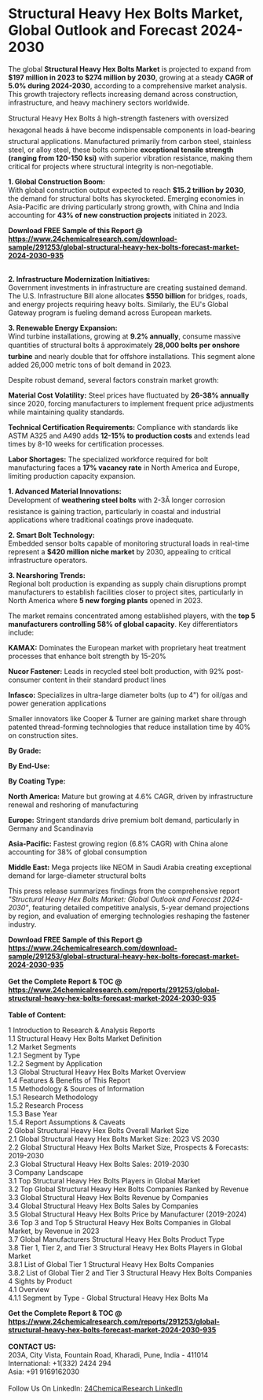 <h1>Structural Heavy Hex Bolts Market, Global Outlook and Forecast 2024-2030</h1><p>The global <strong>Structural Heavy Hex Bolts Market</strong> is projected to expand from <strong>$197 million in 2023 to $274 million by 2030</strong>, growing at a steady <strong>CAGR of 5.0% during 2024-2030</strong>, according to a comprehensive market analysis. This growth trajectory reflects increasing demand across construction, infrastructure, and heavy machinery sectors worldwide.</p><p>Structural Heavy Hex Bolts â high-strength fasteners with oversized hexagonal heads â have become indispensable components in load-bearing structural applications. Manufactured primarily from carbon steel, stainless steel, or alloy steel, these bolts combine <strong>exceptional tensile strength (ranging from 120-150 ksi)</strong> with superior vibration resistance, making them critical for projects where structural integrity is non-negotiable.</p><p><strong>1. Global Construction Boom:</strong><br>
With global construction output expected to reach <strong>$15.2 trillion by 2030</strong>, the demand for structural bolts has skyrocketed. Emerging economies in Asia-Pacific are driving particularly strong growth, with China and India accounting for <strong>43% of new construction projects</strong> initiated in 2023.</p><div><b>Download FREE Sample of this Report @ 
            <a href="https://www.24chemicalresearch.com/download-sample/291253/global-structural-heavy-hex-bolts-forecast-market-2024-2030-935">
            https://www.24chemicalresearch.com/download-sample/291253/global-structural-heavy-hex-bolts-forecast-market-2024-2030-935</a></b></div><br><p><strong>2. Infrastructure Modernization Initiatives:</strong><br>
Government investments in infrastructure are creating sustained demand. The U.S. Infrastructure Bill alone allocates <strong>$550 billion</strong> for bridges, roads, and energy projects requiring heavy bolts. Similarly, the EU's Global Gateway program is fueling demand across European markets.</p><p><strong>3. Renewable Energy Expansion:</strong><br>
Wind turbine installations, growing at <strong>9.2% annually</strong>, consume massive quantities of structural bolts â approximately <strong>28,000 bolts per onshore turbine</strong> and nearly double that for offshore installations. This segment alone added 26,000 metric tons of bolt demand in 2023.</p><p>Despite robust demand, several factors constrain market growth:</p><p><strong>Material Cost Volatility:</strong> Steel prices have fluctuated by <strong>26-38% annually</strong> since 2020, forcing manufacturers to implement frequent price adjustments while maintaining quality standards.</p><p><strong>Technical Certification Requirements:</strong> Compliance with standards like ASTM A325 and A490 adds <strong>12-15% to production costs</strong> and extends lead times by 8-10 weeks for certification processes.</p><p><strong>Labor Shortages:</strong> The specialized workforce required for bolt manufacturing faces a <strong>17% vacancy rate</strong> in North America and Europe, limiting production capacity expansion.</p><p><strong>1. Advanced Material Innovations:</strong><br>
Development of <strong>weathering steel bolts</strong> with 2-3Ã longer corrosion resistance is gaining traction, particularly in coastal and industrial applications where traditional coatings prove inadequate.</p><p><strong>2. Smart Bolt Technology:</strong><br>
Embedded sensor bolts capable of monitoring structural loads in real-time represent a <strong>$420 million niche market</strong> by 2030, appealing to critical infrastructure operators.</p><p><strong>3. Nearshoring Trends:</strong><br>
Regional bolt production is expanding as supply chain disruptions prompt manufacturers to establish facilities closer to project sites, particularly in North America where <strong>5 new forging plants</strong> opened in 2023.</p><p>The market remains concentrated among established players, with the <strong>top 5 manufacturers controlling 58% of global capacity</strong>. Key differentiators include:</p><p><strong>KAMAX:</strong> Dominates the European market with proprietary heat treatment processes that enhance bolt strength by 15-20%</p><p><strong>Nucor Fastener:</strong> Leads in recycled steel bolt production, with 92% post-consumer content in their standard product lines</p><p><strong>Infasco:</strong> Specializes in ultra-large diameter bolts (up to 4") for oil/gas and power generation applications</p><p>Smaller innovators like Cooper &amp; Turner are gaining market share through patented thread-forming technologies that reduce installation time by 40% on construction sites.</p><p><strong>By Grade:</strong></p><p><strong>By End-Use:</strong></p><p><strong>By Coating Type:</strong></p><p><strong>North America:</strong> Mature but growing at 4.6% CAGR, driven by infrastructure renewal and reshoring of manufacturing</p><p><strong>Europe:</strong> Stringent standards drive premium bolt demand, particularly in Germany and Scandinavia</p><p><strong>Asia-Pacific:</strong> Fastest growing region (6.8% CAGR) with China alone accounting for 38% of global consumption</p><p><strong>Middle East:</strong> Mega projects like NEOM in Saudi Arabia creating exceptional demand for large-diameter structural bolts</p><p>This press release summarizes findings from the comprehensive report <em>"Structural Heavy Hex Bolts Market: Global Outlook and Forecast 2024-2030"</em>, featuring detailed competitive analysis, 5-year demand projections by region, and evaluation of emerging technologies reshaping the fastener industry.</p><div><b>Download FREE Sample of this Report @ 
            <a href="https://www.24chemicalresearch.com/download-sample/291253/global-structural-heavy-hex-bolts-forecast-market-2024-2030-935">
            https://www.24chemicalresearch.com/download-sample/291253/global-structural-heavy-hex-bolts-forecast-market-2024-2030-935</a></b></div><br><div><b>Get the Complete Report & TOC @ 
            <a href="https://www.24chemicalresearch.com/reports/291253/global-structural-heavy-hex-bolts-forecast-market-2024-2030-935">
            https://www.24chemicalresearch.com/reports/291253/global-structural-heavy-hex-bolts-forecast-market-2024-2030-935</a></b></div><br>
            <b>Table of Content:</b><p>1 Introduction to Research & Analysis Reports<br />
 1.1 Structural Heavy Hex Bolts Market Definition<br />
 1.2 Market Segments<br />
 1.2.1 Segment by Type<br />
 1.2.2 Segment by Application<br />
 1.3 Global Structural Heavy Hex Bolts Market Overview<br />
 1.4 Features & Benefits of This Report<br />
 1.5 Methodology & Sources of Information<br />
 1.5.1 Research Methodology<br />
 1.5.2 Research Process<br />
 1.5.3 Base Year<br />
 1.5.4 Report Assumptions & Caveats<br />
2 Global Structural Heavy Hex Bolts Overall Market Size<br />
 2.1 Global Structural Heavy Hex Bolts Market Size: 2023 VS 2030<br />
 2.2 Global Structural Heavy Hex Bolts Market Size, Prospects & Forecasts: 2019-2030<br />
 2.3 Global Structural Heavy Hex Bolts Sales: 2019-2030<br />
3 Company Landscape<br />
 3.1 Top Structural Heavy Hex Bolts Players in Global Market<br />
 3.2 Top Global Structural Heavy Hex Bolts Companies Ranked by Revenue<br />
 3.3 Global Structural Heavy Hex Bolts Revenue by Companies<br />
 3.4 Global Structural Heavy Hex Bolts Sales by Companies<br />
 3.5 Global Structural Heavy Hex Bolts Price by Manufacturer (2019-2024)<br />
 3.6 Top 3 and Top 5 Structural Heavy Hex Bolts Companies in Global Market, by Revenue in 2023<br />
 3.7 Global Manufacturers Structural Heavy Hex Bolts Product Type<br />
 3.8 Tier 1, Tier 2, and Tier 3 Structural Heavy Hex Bolts Players in Global Market<br />
 3.8.1 List of Global Tier 1 Structural Heavy Hex Bolts Companies<br />
 3.8.2 List of Global Tier 2 and Tier 3 Structural Heavy Hex Bolts Companies<br />
4 Sights by Product<br />
 4.1 Overview<br />
 4.1.1 Segment by Type - Global Structural Heavy Hex Bolts Ma</p><div><b>Get the Complete Report & TOC @ 
            <a href="https://www.24chemicalresearch.com/reports/291253/global-structural-heavy-hex-bolts-forecast-market-2024-2030-935">
            https://www.24chemicalresearch.com/reports/291253/global-structural-heavy-hex-bolts-forecast-market-2024-2030-935</a></b></div><br><b>CONTACT US:</b><br>
            203A, City Vista, Fountain Road, Kharadi, Pune, India - 411014<br>
            International: +1(332) 2424 294<br>
            Asia: +91 9169162030 <br><br>
            Follow Us On LinkedIn: <a href="https://www.linkedin.com/company/24chemicalresearch/">24ChemicalResearch LinkedIn</a>